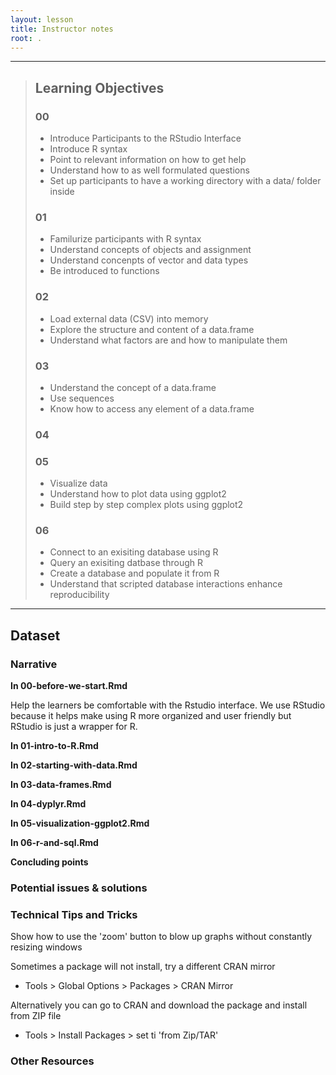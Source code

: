 ```yaml
---
layout: lesson
title: Instructor notes
root: .
---
```


-----------
> ## Learning Objectives
> ### 00
> - Introduce Participants to the RStudio Interface
> - Introduce R syntax
> - Point to relevant information on how to get help
> - Understand how to as well formulated questions
> - Set up participants to have a working directory with a data/ folder inside
> ### 01
> - Familurize participants with R syntax
> - Understand concepts of objects and assignment
> - Understand concenpts of vector and data types
> - Be introduced to functions
> ### 02
> - Load external data (CSV) into memory
> - Explore the structure and content of a data.frame
> - Understand what factors are and how to manipulate them
> ### 03
> - Understand the concept of a data.frame
> - Use sequences
> - Know how to access any element of a data.frame
> ### 04 
> ### 05
> - Visualize data
> - Understand how to plot data using ggplot2
> - Build step by step complex plots using ggplot2
> ### 06
> - Connect to an exisiting database using R
> - Query an exisiting datbase through R
> - Create a database and populate it from R
> - Understand that scripted database interactions enhance reproducibility 
-----------
## Dataset


### Narrative

**In 00-before-we-start.Rmd**

Help the learners be comfortable with the Rstudio interface. We use RStudio because it helps make using R more organized and user friendly but RStudio is just a wrapper for R. 

**In 01-intro-to-R.Rmd**

**In 02-starting-with-data.Rmd**

**In 03-data-frames.Rmd**

**In 04-dyplyr.Rmd**

**In 05-visualization-ggplot2.Rmd**

**In 06-r-and-sql.Rmd**

**Concluding points**  

### Potential issues & solutions

### Technical Tips and Tricks

Show how to use the 'zoom' button to blow up graphs without constantly resizing windows

Sometimes a package will not install, try a different CRAN mirror 
- Tools > Global Options > Packages > CRAN Mirror   

Alternatively you can go to CRAN and download the package and install from ZIP file
-   Tools > Install Packages > set ti 'from Zip/TAR'

### Other Resources

##
